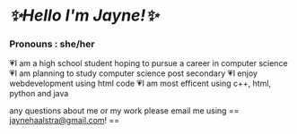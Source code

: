 # ***✨Hello I'm Jayne!✨***
### Pronouns : she/her
💗I am a high school student hoping to pursue a career in computer science
💗I am planning to study computer science post secondary
💗I enjoy webdevelopment using html code
💗I am most efficent using c++, html, python and java

any questions about me or my work please email me using == jaynehaalstra@gmail.com! ==

